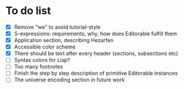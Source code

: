 # To do list

- [x] Remove "we" to avoid tutorial-style
- [x] S-expressions: requirements, why, how does Editorable fulfill them
- [x] Application section, describing Hezarfen
- [x] Accessible color scheme
- [x] There should be text after every header (sections, subsections etc)
- [ ] Syntax colors for Lisp?
- [ ] Too many footnotes
- [ ] Finish the step by step description of primitive Editorable instances
- [ ] The universe encoding section in future work
